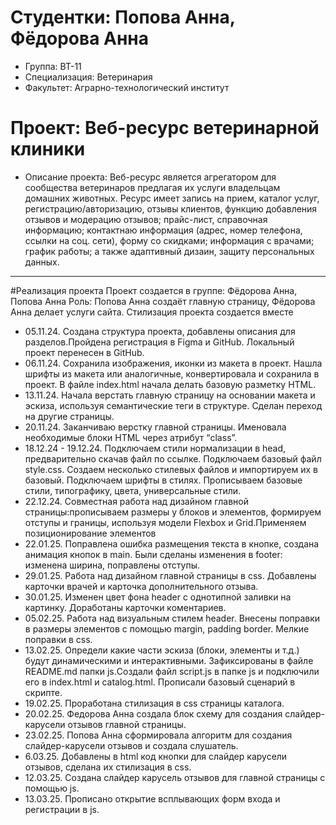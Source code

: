 # Студентки: Попова Анна, Фёдорова Анна
- Группа: ВТ-11
- Специализация: Ветеринария
- Факультет: Аграрно-технологический институт
# Проект: Веб-ресурс ветеринарной клиники
- Описание проекта: Веб-ресурс является агрегатором для сообщества ветеринаров предлагая их услуги владельцам домашних животных. Ресурс имеет запись на прием, каталог услуг, регистрацию/авторизацию, отзывы клиентов, функцию добавления отзывов и модерацию отзывов; прайс-лист, справочная информацию; контактнаю информация (адрес, номер телефона, ссылки на соц. сети), форму со скидками; информация с врачами; график работы; а также адаптивный дизаин, защиту персональных данных.
---
#Реализация проекта
Проект создается в группе: Фёдорова Анна, Попова Анна
Роль: Попова Анна создаёт главную страницу, Фёдорова Анна делает услуги сайта. Стилизация проекта создается вместе
- 05.11.24. Создана структура проекта, добавлены описания для разделов.Пройдена регистрация в Figma и GitHub. Локальный проект перенесен в GitHub.
- 06.11.24. Сохранила изображения, иконки из макета в проект. Нашла шрифты из макета или аналогичные, конвертировала и сохранила в проект. В файле index.html начала делать базовую разметку HTML.
- 13.11.24. Начала верстать главную страницу на основании макета и эскиза, используя семантические теги в структуре. Сделан переход на другие страницы.
- 20.11.24. Заканчиваю верстку главной страницы. Именовала необходимые блоки HTML через атрибут “class”.
- 18.12.24 - 19.12.24. Подключаем стили нормализации в head, предварительно скачав файл по ссылке. Подключаем базовый файл style.css. Создаем несколько стилевых файлов и импортируем их в базовый. Подключаем шрифты в стилях. Прописываем базовые стили, типографику, цвета, универсальные стили.
- 22.12.24. Совместная работа над дизайном главной страницы:прописываем размеры у блоков и элементов, формируем отступы и границы, используя модели Flexbox и Grid.Применяем позиционирование элементов
- 22.01.25. Поправлена ошибка размещения текста в кнопке, создана анимация кнопок в main. Были сделаны изменения в footer: изменена ширина, поправлены отступы.
- 29.01.25. Работа над дизайном главной страницы в css. Добавлены карточки врачей и карточка дополнительного отзыва. 
- 30.01.25. Изменен цвет фона header c однотипной заливки на картинку. Доработаны карточки коментариев.
- 05.02.25. Работа над визуальным стилем header. Внесены поправки в размеры элементов с помощью margin, padding border. Мелкие поправки в css.
- 13.02.25. Определи какие части эскиза (блоки, элементы и т.д.) будут динамическими и интерактивными. Зафиксированы в файле README.md папки js.Создали файл script.js в папке js и подключили его в index.html и catalog.html. Прописали базовый сценарий в скрипте.
- 19.02.25. Проработана стилизация в css страницы каталога. 
- 20.02.25. Федорова Анна создала блок схему для создания слайдер-карусели отзывов главной страницы.
- 23.02.25. Попова Анна сформировала алгоритм для создания слайдер-карусели отзывов и создала слушатель.
- 6.03.25. Добавлены в html код кнопки для слайдер карусели отзывов, сделана их стилизация в css. 
- 12.03.25. Создана слайдер карусель отзывов для главной страницы с помощью js.
- 13.03.25. Прописано открытие всплывающих форм входа и регистрации в js.